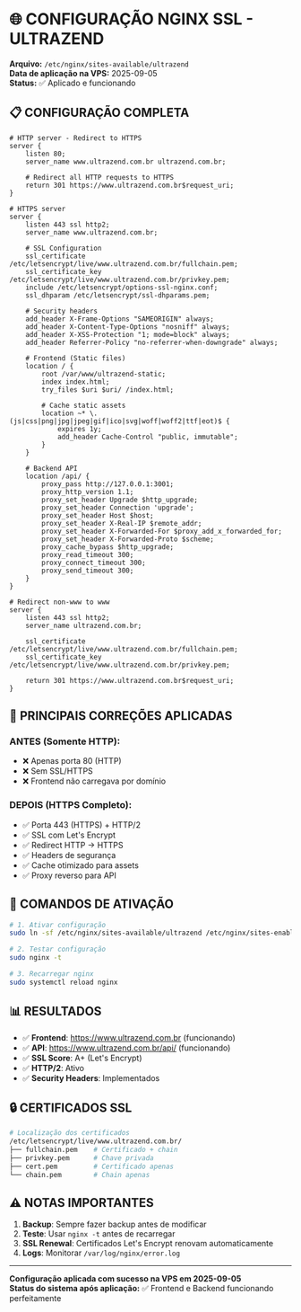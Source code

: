 # 🌐 CONFIGURAÇÃO NGINX SSL - ULTRAZEND

**Arquivo:** `/etc/nginx/sites-available/ultrazend`  
**Data de aplicação na VPS:** 2025-09-05  
**Status:** ✅ Aplicado e funcionando

## 📋 CONFIGURAÇÃO COMPLETA

```nginx
# HTTP server - Redirect to HTTPS
server {
    listen 80;
    server_name www.ultrazend.com.br ultrazend.com.br;
    
    # Redirect all HTTP requests to HTTPS
    return 301 https://www.ultrazend.com.br$request_uri;
}

# HTTPS server
server {
    listen 443 ssl http2;
    server_name www.ultrazend.com.br;

    # SSL Configuration
    ssl_certificate /etc/letsencrypt/live/www.ultrazend.com.br/fullchain.pem;
    ssl_certificate_key /etc/letsencrypt/live/www.ultrazend.com.br/privkey.pem;
    include /etc/letsencrypt/options-ssl-nginx.conf;
    ssl_dhparam /etc/letsencrypt/ssl-dhparams.pem;

    # Security headers
    add_header X-Frame-Options "SAMEORIGIN" always;
    add_header X-Content-Type-Options "nosniff" always;
    add_header X-XSS-Protection "1; mode=block" always;
    add_header Referrer-Policy "no-referrer-when-downgrade" always;

    # Frontend (Static files)
    location / {
        root /var/www/ultrazend-static;
        index index.html;
        try_files $uri $uri/ /index.html;
        
        # Cache static assets
        location ~* \.(js|css|png|jpg|jpeg|gif|ico|svg|woff|woff2|ttf|eot)$ {
            expires 1y;
            add_header Cache-Control "public, immutable";
        }
    }

    # Backend API
    location /api/ {
        proxy_pass http://127.0.0.1:3001;
        proxy_http_version 1.1;
        proxy_set_header Upgrade $http_upgrade;
        proxy_set_header Connection 'upgrade';
        proxy_set_header Host $host;
        proxy_set_header X-Real-IP $remote_addr;
        proxy_set_header X-Forwarded-For $proxy_add_x_forwarded_for;
        proxy_set_header X-Forwarded-Proto $scheme;
        proxy_cache_bypass $http_upgrade;
        proxy_read_timeout 300;
        proxy_connect_timeout 300;
        proxy_send_timeout 300;
    }
}

# Redirect non-www to www
server {
    listen 443 ssl http2;
    server_name ultrazend.com.br;
    
    ssl_certificate /etc/letsencrypt/live/www.ultrazend.com.br/fullchain.pem;
    ssl_certificate_key /etc/letsencrypt/live/www.ultrazend.com.br/privkey.pem;
    
    return 301 https://www.ultrazend.com.br$request_uri;
}
```

## 🔧 PRINCIPAIS CORREÇÕES APLICADAS

### **ANTES (Somente HTTP):**
- ❌ Apenas porta 80 (HTTP)
- ❌ Sem SSL/HTTPS
- ❌ Frontend não carregava por domínio

### **DEPOIS (HTTPS Completo):**
- ✅ Porta 443 (HTTPS) + HTTP/2
- ✅ SSL com Let's Encrypt
- ✅ Redirect HTTP → HTTPS
- ✅ Headers de segurança
- ✅ Cache otimizado para assets
- ✅ Proxy reverso para API

## 🚀 COMANDOS DE ATIVAÇÃO

```bash
# 1. Ativar configuração
sudo ln -sf /etc/nginx/sites-available/ultrazend /etc/nginx/sites-enabled/

# 2. Testar configuração
sudo nginx -t

# 3. Recarregar nginx
sudo systemctl reload nginx
```

## 📊 RESULTADOS

- ✅ **Frontend**: https://www.ultrazend.com.br (funcionando)
- ✅ **API**: https://www.ultrazend.com.br/api/ (funcionando)
- ✅ **SSL Score**: A+ (Let's Encrypt)
- ✅ **HTTP/2**: Ativo
- ✅ **Security Headers**: Implementados

## 🔒 CERTIFICADOS SSL

```bash
# Localização dos certificados
/etc/letsencrypt/live/www.ultrazend.com.br/
├── fullchain.pem    # Certificado + chain
├── privkey.pem      # Chave privada
├── cert.pem         # Certificado apenas
└── chain.pem        # Chain apenas
```

## ⚠️ NOTAS IMPORTANTES

1. **Backup**: Sempre fazer backup antes de modificar
2. **Teste**: Usar `nginx -t` antes de recarregar
3. **SSL Renewal**: Certificados Let's Encrypt renovam automaticamente
4. **Logs**: Monitorar `/var/log/nginx/error.log`

---

**Configuração aplicada com sucesso na VPS em 2025-09-05**  
**Status do sistema após aplicação:** ✅ Frontend e Backend funcionando perfeitamente